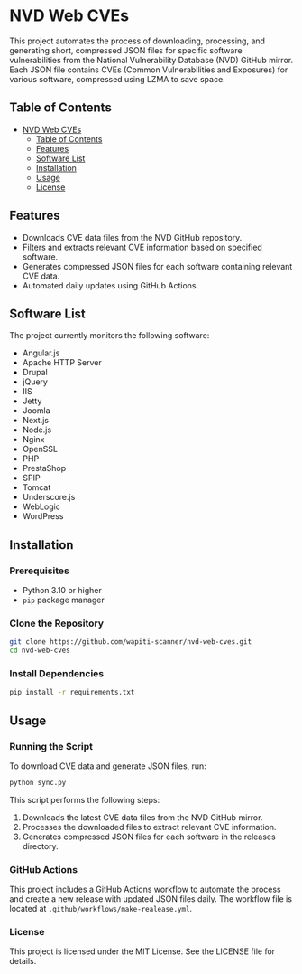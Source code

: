 # NVD Web CVEs

This project automates the process of downloading, processing, and generating short, compressed JSON files for specific software vulnerabilities from the National Vulnerability Database (NVD) GitHub mirror. Each JSON file contains CVEs (Common Vulnerabilities and Exposures) for various software, compressed using LZMA to save space.

## Table of Contents

- [NVD Web CVEs](#nvd-web-cves)
  - [Table of Contents](#table-of-contents)
  - [Features](#features)
  - [Software List](#software-list)
  - [Installation](#installation)
  - [Usage](#usage)
  - [License](#license)

## Features

- Downloads CVE data files from the NVD GitHub repository.
- Filters and extracts relevant CVE information based on specified software.
- Generates compressed JSON files for each software containing relevant CVE data.
- Automated daily updates using GitHub Actions.

## Software List

The project currently monitors the following software:

- Angular.js
- Apache HTTP Server
- Drupal
- jQuery
- IIS
- Jetty
- Joomla
- Next.js
- Node.js
- Nginx
- OpenSSL
- PHP
- PrestaShop
- SPIP
- Tomcat
- Underscore.js
- WebLogic
- WordPress

## Installation

### Prerequisites

- Python 3.10 or higher
- `pip` package manager

### Clone the Repository

```bash
git clone https://github.com/wapiti-scanner/nvd-web-cves.git
cd nvd-web-cves
```

### Install Dependencies

```bash
pip install -r requirements.txt
```

## Usage

### Running the Script

To download CVE data and generate JSON files, run:

```bash
python sync.py
```

This script performs the following steps:

1. Downloads the latest CVE data files from the NVD GitHub mirror.
2. Processes the downloaded files to extract relevant CVE information.
3. Generates compressed JSON files for each software in the releases directory.

### GitHub Actions

This project includes a GitHub Actions workflow to automate the process and create a new release with updated JSON files daily. The workflow file is located at `.github/workflows/make-realease.yml`.

### License

This project is licensed under the MIT License. See the LICENSE file for details.
